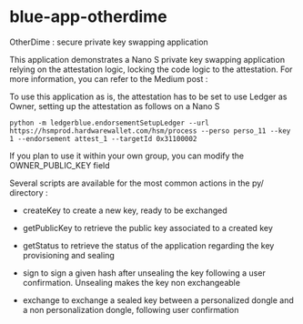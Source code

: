 # blue-app-otherdime 
OtherDime : secure private key swapping application

This application demonstrates a Nano S private key swapping application relying on the attestation logic, locking the code logic to the attestation. For more information, you can refer to the Medium post : 

To use this application as is, the attestation has to be set to use Ledger as Owner, setting up the attestation as follows on a Nano S  

```
python -m ledgerblue.endorsementSetupLedger --url https://hsmprod.hardwarewallet.com/hsm/process --perso perso_11 --key 1 --endorsement attest_1 --targetId 0x31100002
```

If you plan to use it within your own group, you can modify the OWNER_PUBLIC_KEY field 

Several scripts are available for the most common actions in the py/ directory : 

  * createKey to create a new key, ready to be exchanged

  * getPublicKey to retrieve the public key associated to a created key

  * getStatus to retrieve the status of the application regarding the key provisioning and sealing

  * sign to sign a given hash after unsealing the key following a user confirmation. Unsealing makes the key non exchangeable

  * exchange to exchange a sealed key between a personalized dongle and a non personalization dongle, following user confirmation 

